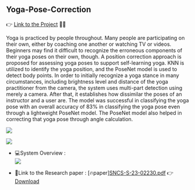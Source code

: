 ## Yoga-Pose-Correction 
👉 [Link to the Project](https://sarvyi.github.io/Yoga-Pose-Correction/) 🔗🌐 <br>
<p>
Yoga is practiced by people throughout. Many people are participating on their own, either by coaching one another or watching TV or videos. Beginners may find it difficult to recognize the erroneous components of their yoga poses on their own, though. A position correction approach is proposed for assessing yoga poses to support self-learning yoga. KNN is utilized to identify the yoga position, and the PoseNet model is used to detect body points. In order to initially recognize a yoga stance in many circumstances, including brightness level and distance of the yoga practitioner from the camera, the system uses multi-part detection using merely a camera. After that, it establishes how dissimilar the poses of an instructor and a user are. The model was successful in classifying the yoga pose with an overall accuracy of 83% in classifying the yoga pose even through a lightweight PoseNet model. The PoseNet model also helped in correcting that yoga pose through angle calculation. 
</p>

<div>
  <img src="https://lh5.googleusercontent.com/Wh5gF53QJwwFmv0OBAhi7aARmPeZRLZR51ggw46d77Gmm5nySekA6H3Crq4wzLQmjkIOcm6CEgiAnw7naZppjl5nJgDIGgf7ZEB0oaF_1CV66ZOzpxw58t255jfYqyYsXkoNVNsRtz465jLWvVMHwH4"></img>

  <img src="https://lh5.googleusercontent.com/MNoA-nJd9umMkkfgmAR3M-hVBl0oILWsldU-IG9IIoqRKctCfpkBlgA4fE0ZsHDtTYnzZJY4Fzc6HiOE5SK8r8nY0sJPpsvOwevtMIPalPdA34BMcttSM8CjsAZcLardsKeMt3ceucPCzfSavGv9y7w"></img>
</div>


* 💻System Overview : <br>
<img  src="https://lh5.googleusercontent.com/R63DlMkbA1z74bqk8flA4LxWTOz09Ieme-MYYnmx4ay8I3YSkNMpf5DjhgqjHguN3lh4d88D7u8xwCVQjUXsZM3dQW8sV0p9o_CtsVgI5nZ4x_oBhJUTza4ACfadXGyDofl7X8Gbo8eDfgIub2XIHOI"></img>

* 🔗Link to the Research paper : [🔥paper][SNCS-S-23-02230.pdf](https://docs.google.com/document/d/e/2PACX-1vS1GsLqQJC-B7WuLUTy1KiT4-IGyqOC3Vj9R_BTXcNITbD8wlakO1bSbIkdibbTjl2X-m_avosWUC2a/pub)
👉[Download](https://github.com/Sarvyi/Yoga-Pose-Correction/files/11187574/SNCS-S-23-02230.pdf) 
